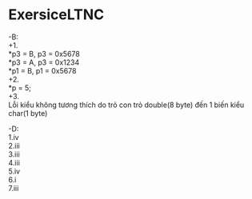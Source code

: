 # ExersiceLTNC
 -B:  
  +1.  
  *p3 = B, p3 = 0x5678  
  *p3 = A, p3 = 0x1234  
  *p1 = B, p1 = 0x5678  
 +2.  
  *p = 5;  
 +3.  
  Lỗi kiểu không tương thích do trỏ con trỏ double(8 byte) đến 1 biến kiểu char(1 byte)  
  
-D:  
 1.iv  
 2.iii  
 3.iii  
 4.iii  
 5.iv  
 6.i  	
 7.iii  
